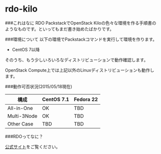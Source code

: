 # rdo-kilo

###これはなに
RDO PackstackでOpenStack Kiloの色々な環境を作る手順書のようなものです。といってもまだ書き始めたばかりです。

###環境について
以下の環境でPackstackコマンドを実行して環境を作ります。

- CentOS 7以降

そのうち、もう少しいろいろなディストリビューションで動作確認します。

OpenStack Compute上では上記以外のLinuxディストリビューションも動作します。

###動作可否状況(2015/05/18現在)

構成             | CentOS 7.1   | Fedora 22   |
--------------- | ------------ | ----------- |
All-in-One      | OK           | TBD         |
Multi-3Node     | OK           | TBD         |
Other Case      | TBD          | TBD         |

###RDOってなに？

[公式サイト](https://www.rdoproject.org/Main_Page)をご覧ください。

